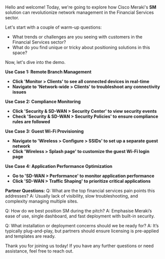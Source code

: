 Hello and welcome! Today, we're going to explore how Cisco Meraki's **SM** solution can revolutionize network management in the Financial Services sector. 

Let's start with a couple of warm-up questions:
- What trends or challenges are you seeing with customers in the Financial Services sector?
- What do you find unique or tricky about positioning solutions in this space?

Now, let's dive into the demo.

**Use Case 1: Remote Branch Management**
- **Click 'Monitor > Clients' to see all connected devices in real-time**
- **Navigate to 'Network-wide > Clients' to troubleshoot any connectivity issues**

**Use Case 2: Compliance Monitoring**
- **Click 'Security & SD-WAN > Security Center' to view security events**
- **Check 'Security & SD-WAN > Security Policies' to ensure compliance rules are followed**

**Use Case 3: Guest Wi-Fi Provisioning**
- **Navigate to 'Wireless > Configure > SSIDs' to set up a separate guest network**
- **Click 'Wireless > Splash page' to customize the guest Wi-Fi login page**

**Use Case 4: Application Performance Optimization**
- **Go to 'SD-WAN > Performance' to monitor application performance**
- **Click 'SD-WAN > Traffic Shaping' to prioritize critical applications**

**Partner Questions:**
Q: What are the top financial services pain points this addresses?
A: Usually lack of visibility, slow troubleshooting, and complexity managing multiple sites.

Q: How do we best position SM during the pitch?
A: Emphasise Meraki’s ease of use, single dashboard, and fast deployment with built-in security.

Q: What installation or deployment concerns should we be ready for?
A: It’s typically plug-and-play, but partners should ensure licensing is pre-applied and templates are ready.

Thank you for joining us today! If you have any further questions or need assistance, feel free to reach out.
